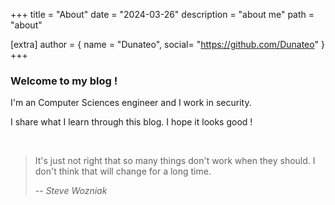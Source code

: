 +++
title = "About"
date = "2024-03-26"
description = "about me"
path = "about"

[extra]
author = { name = "Dunateo", social= "https://github.com/Dunateo" }
+++

### Welcome to my blog !

I'm an Computer Sciences engineer and I work in security. 

I share what I learn through this blog. I hope it looks good !

<br>

> It's just not right that so many things don't work when they should. I don't think that will change for a long time.
> 
>-- <cite>Steve Wozniak</cite>